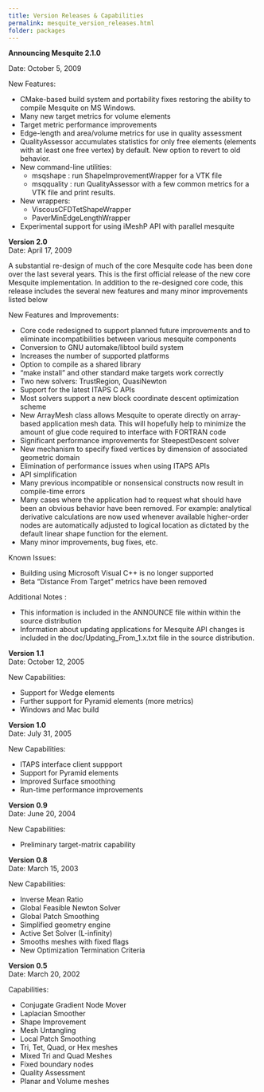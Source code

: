 ```yaml
---
title: Version Releases & Capabilities 
permalink: mesquite_version_releases.html
folder: packages
---
```


**Announcing Mesquite 2.1.0**

Date: October 5, 2009

New Features:

*   CMake-based build system and portability fixes restoring the ability to compile Mesquite on MS Windows.
*   Many new target metrics for volume elements
*   Target metric performance improvements
*   Edge-length and area/volume metrics for use in quality assessment
*   QualityAssessor accumulates statistics for only free elements (elements with at least one free vertex) by default. New option to revert to old behavior.
*   New command-line utilities:
    *   msqshape : run ShapeImprovementWrapper for a VTK file
    *   msqquality : run QualityAssessor with a few common metrics for a VTK file and print results.
*   New wrappers:
    *   ViscousCFDTetShapeWrapper
    *   PaverMinEdgeLengthWrapper
*   Experimental support for using iMeshP API with parallel mesquite

**Version 2.0**  
Date: April 17, 2009

A substantial re-design of much of the core Mesquite code has been done over the last several years. This is the first official release of the new core Mesquite implementation. In addition to the re-designed core code, this release includes the several new features and many minor improvements listed below

New Features and Improvements:

*   Core code redesigned to support planned future improvements and to eliminate incompatibilities between various mesquite components
*   Conversion to GNU automake/libtool build system
*   Increases the number of supported platforms
*   Option to compile as a shared library
*   “make install” and other standard make targets work correctly
*   Two new solvers: TrustRegion, QuasiNewton
*   Support for the latest ITAPS C APIs
*   Most solvers support a new block coordinate descent optimization scheme
*   New ArrayMesh class allows Mesquite to operate directly on array-based application mesh data. This will hopefully help to minimize the amount of glue code required to interface with FORTRAN code
*   Significant performance improvements for SteepestDescent solver
*   New mechanism to specify fixed vertices by dimension of associated geometric domain
*   Elimination of performance issues when using ITAPS APIs
*   API simplification
*   Many previous incompatible or nonsensical constructs now result in compile-time errors
*   Many cases where the application had to request what should have been an obvious behavior have been removed. For example: analytical derivative calculations are now used whenever available higher-order nodes are automatically adjusted to logical location as dictated by the default linear shape function for the element.
*   Many minor improvements, bug fixes, etc.

Known Issues:

*   Building using Microsoft Visual C++ is no longer supported
*   Beta “Distance From Target” metrics have been removed

Additional Notes :

*   This information is included in the ANNOUNCE file within within the source distribution
*   Information about updating applications for Mesquite API changes is included in the doc/Updating_From_1.x.txt file in the source distribution.

**Version 1.1**  
Date: October 12, 2005

New Capabilities:

*   Support for Wedge elements
*   Further support for Pyramid elements (more metrics)
*   Windows and Mac build

**Version 1.0**  
Date: July 31, 2005

New Capabilities:

*   ITAPS interface client suppport
*   Support for Pyramid elements
*   Improved Surface smoothing
*   Run-time performance improvements

**Version 0.9**  
Date: June 20, 2004

New Capabilities:

*   Preliminary target-matrix capability

**Version 0.8**  
Date: March 15, 2003

New Capabilities:

*   Inverse Mean Ratio
*   Global Feasible Newton Solver
*   Global Patch Smoothing
*   Simplified geometry engine
*   Active Set Solver (L-infinity)
*   Smooths meshes with fixed flags
*   New Optimization Termination Criteria

**Version 0.5**  
Date: March 20, 2002

Capabilities:

*   Conjugate Gradient Node Mover
*   Laplacian Smoother
*   Shape Improvement
*   Mesh Untangling
*   Local Patch Smoothing
*   Tri, Tet, Quad, or Hex meshes
*   Mixed Tri and Quad Meshes
*   Fixed boundary nodes
*   Quality Assessment
*   Planar and Volume meshes